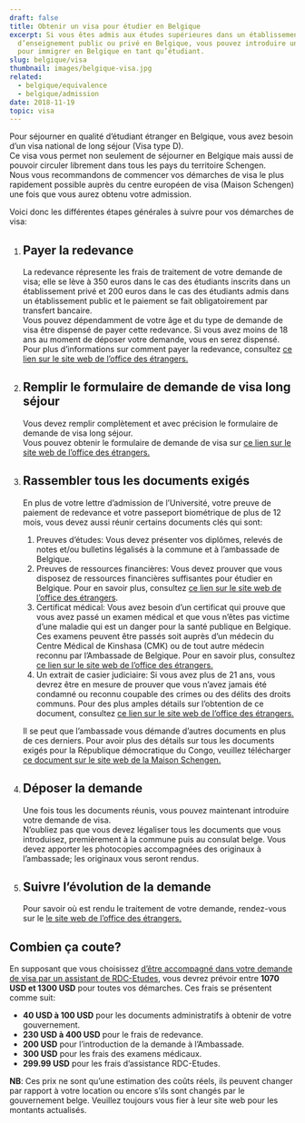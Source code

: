 ```yaml
---
draft: false
title: Obtenir un visa pour étudier en Belgique
excerpt: Si vous êtes admis aux études supérieures dans un établissement
  d’enseignement public ou privé en Belgique, vous pouvez introduire une demande
  pour immigrer en Belgique en tant qu’étudiant.
slug: belgique/visa
thumbnail: images/belgique-visa.jpg
related:
  - belgique/equivalence
  - belgique/admission
date: 2018-11-19
topic: visa
---
```

Pour séjourner en qualité d’étudiant étranger en Belgique, vous avez besoin d’un visa national de long séjour (Visa type D).\
Ce visa vous permet non seulement de séjourner en Belgique mais aussi de pouvoir circuler librement dans tous les pays du territoire Schengen.\
Nous vous recommandons de commencer vos démarches de visa le plus rapidement possible auprès du centre européen de visa (Maison Schengen) une fois que vous aurez obtenu votre admission.

Voici donc les différentes étapes générales à suivre pour vos démarches de visa:

1. ## Payer la redevance

   La redevance répresente les frais de traitement de votre demande de visa; elle se lève à 350 euros dans le cas des étudiants inscrits dans un établissement privé et 200 euros dans le cas des étudiants admis dans un établissement public et le paiement se fait obligatoirement par transfert bancaire.\
   Vous pouvez dépendamment de votre âge et du type de demande de visa être dispensé de payer cette redevance. Si vous avez moins de 18 ans au moment de déposer votre demande, vous en serez dispensé.
   Pour plus d’informations sur comment payer la redevance, consultez <a href="https://dofi.ibz.be/sites/dvzoe/FR/Actualites/Pages/La_redevance.aspx" target="_blank" rel="nofollow noopener">ce lien sur le site web de l’office des étrangers.</a>
2. ## Remplir le formulaire de demande de visa long séjour

   Vous devez remplir complètement et avec précision le formulaire de demande de visa long séjour.\
   Vous pouvez obtenir le formulaire de demande de visa sur <a href="https://dofi.ibz.be/sites/dvzoe/FR/Documents/Formulaire%20de%20demande%20de%20visa_LS.pdf" target="_blank" rel="nofollow noopener">ce lien sur le site web de l’office des étrangers.</a>
3. ## Rassembler tous les documents exigés

   En plus de votre lettre d’admission de l’Université, votre preuve de paiement de redevance et votre passeport biométrique de plus de 12 mois, vous devez aussi réunir certains documents clés qui sont:

   1. Preuves d’études: Vous devez présenter vos diplômes, relevés de notes et/ou bulletins légalisés à la commune et à l’ambassade de Belgique.
   2. Preuves de ressources financières: Vous devez prouver que vous disposez de ressources financières suffisantes pour étudier en Belgique. Pour en savoir plus, consultez [ce lien sur le site web de l’office des étrangers](https://dofi.ibz.be/fr/themes/ressortissants-dun-pays-tiers/etudes/fiches-pratiques-etudes/moyens-de-subsistance).
   3. Certificat médical: Vous avez besoin d’un certificat qui prouve que vous avez passé un examen médical et que vous n’êtes pas victime d’une maladie qui est un danger pour la santé publique en Belgique. Ces examens peuvent être passés soit auprès d’un médecin du Centre Médical de Kinshasa (CMK) ou de tout autre médecin reconnu par l’Ambassade de Belgique. Pour en savoir plus, consultez <a href="https://dofi.ibz.be/sites/dvzoe/FR/Guidedesprocedures/Pages/Le_certificat_m%C3%A9dical.aspx" target="_blank" rel="nofollow noopener">ce lien sur le site web de l’office des étrangers.</a>
   4. Un extrait de casier judiciaire: Si vous avez plus de 21 ans, vous devrez être en mesure de prouver que vous n’avez jamais été condamné ou reconnu coupable des crimes ou des délits des droits communs. Pour des plus amples détails sur l’obtention de ce document, consultez <a href="https://dofi.ibz.be/sites/dvzoe/FR/Guidedesprocedures/Pages/Regroupement_familial/Le_certificat_attestant_l_absence_de_condamnations_pour_crimes_et_delits_de_droit_commun.aspx" target="_blank" rel="nofollow noopener">ce lien sur le site web de l’office des étrangers.</a>

   Il se peut que l’ambassade vous démande d’autres documents en plus de ces derniers. Pour avoir plus des détails sur tous les documents exigés pour la République démocratique du Congo, veuillez télécharger <a href="https://www.maisonschengen.eu/sites/default/files/u799/etudes_2018-2019.doc" target="_blank" rel="nofollow noopener">ce document sur le site web de la Maison Schengen.</a>
4. ## Déposer la demande

   Une fois tous les documents réunis, vous pouvez maintenant introduire votre demande de visa.\
   N’oubliez pas que vous devez légaliser tous les documents que vous introduisez, premièrement à la commune puis au consulat belge. Vous devez apporter les photocopies accompagnées des originaux à l’ambassade; les originaux vous seront rendus.
5. ## Suivre l’évolution de la demande

   Pour savoir où est rendu le traitement de votre demande, rendez-vous sur le <a href="https://www.maisonschengen.eu/sites/default/files/u799/etudes_2018-2019.doc" target="_blank" rel="nofollow noopener">le site web de l’office des étrangers.</a>

## Combien ça coute?

En supposant que vous choisissez [d’être accompagné dans votre demande de visa par un assistant de RDC-Etudes](/accompagnement), vous devrez prévoir entre **1070 USD et 1300 USD** pour toutes vos démarches.
Ces frais se présentent comme suit:

* **40 USD à 100 USD** pour les documents administratifs à obtenir de votre gouvernement.
* **230 USD à 400 USD** pour le frais de redevance.
* **200 USD** pour l’introduction de la demande à l’Ambassade.
* **300 USD** pour les frais des examens médicaux.
* **299.99 USD** pour les frais d’assistance RDC-Etudes.

**NB**: Ces prix ne sont qu’une estimation des coûts réels, ils peuvent changer par rapport à votre location ou encore s’ils sont changés par le gouvernement belge. Veuillez toujours vous fier à leur site web pour les montants actualisés.